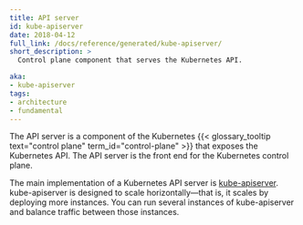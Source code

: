 ```yaml
---
title: API server
id: kube-apiserver
date: 2018-04-12
full_link: /docs/reference/generated/kube-apiserver/
short_description: >
  Control plane component that serves the Kubernetes API.

aka:
- kube-apiserver
tags:
- architecture
- fundamental
---
```

 The API server is a component of the Kubernetes
{{< glossary_tooltip text="control plane" term_id="control-plane" >}} that exposes the Kubernetes API.
The API server is the front end for the Kubernetes control plane.

<!--more-->

The main implementation of a Kubernetes API server is [kube-apiserver](/docs/reference/generated/kube-apiserver/).
kube-apiserver is designed to scale horizontally&mdash;that is, it scales by deploying more instances.
You can run several instances of kube-apiserver and balance traffic between those instances.
